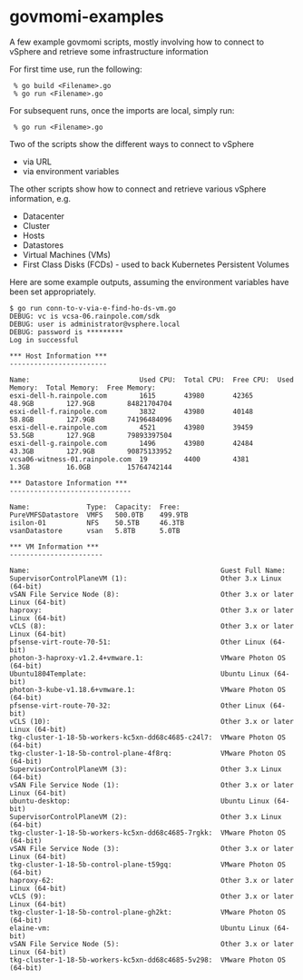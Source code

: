 # govmomi-examples #

A few example govmomi scripts, mostly involving how to connect to vSphere and retrieve some infrastructure information

For first time use, run the following:

```shell
 % go build <Filename>.go 
 % go run <Filename>.go
```

For subsequent runs, once the imports are local, simply run:

```shell
 % go run <Filename>.go
```

Two of the scripts show the different ways to connect to vSphere
- via URL
- via environment variables

The other scripts show how to connect and retrieve various vSphere information, e.g.
- Datacenter
- Cluster
- Hosts
- Datastores
- Virtual Machines (VMs)
- First Class Disks (FCDs) - used to back Kubernetes Persistent Volumes

Here are some example outputs, assuming the environment variables have been set appropriately.

```shell
$ go run conn-to-v-via-e-find-ho-ds-vm.go
DEBUG: vc is vcsa-06.rainpole.com/sdk
DEBUG: user is administrator@vsphere.local
DEBUG: password is *********
Log in successful

*** Host Information ***
------------------------

Name:                           Used CPU:  Total CPU:  Free CPU:  Used Memory:  Total Memory:  Free Memory:
esxi-dell-h.rainpole.com        1615       43980       42365      48.9GB        127.9GB        84821704704
esxi-dell-f.rainpole.com        3832       43980       40148      58.8GB        127.9GB        74196484096
esxi-dell-e.rainpole.com        4521       43980       39459      53.5GB        127.9GB        79893397504
esxi-dell-g.rainpole.com        1496       43980       42484      43.3GB        127.9GB        90875133952
vcsa06-witness-01.rainpole.com  19         4400        4381       1.3GB         16.0GB         15764742144

*** Datastore Information ***
------------------------------

Name:              Type:  Capacity:  Free:
PureVMFSDatastore  VMFS   500.0TB    499.9TB
isilon-01          NFS    50.5TB     46.3TB
vsanDatastore      vsan   5.8TB      5.0TB

*** VM Information ***
-----------------------

Name:                                               Guest Full Name:
SupervisorControlPlaneVM (1):                       Other 3.x Linux (64-bit)
vSAN File Service Node (8):                         Other 3.x or later Linux (64-bit)
haproxy:                                            Other 3.x or later Linux (64-bit)
vCLS (8):                                           Other 3.x or later Linux (64-bit)
pfsense-virt-route-70-51:                           Other Linux (64-bit)
photon-3-haproxy-v1.2.4+vmware.1:                   VMware Photon OS (64-bit)
Ubuntu1804Template:                                 Ubuntu Linux (64-bit)
photon-3-kube-v1.18.6+vmware.1:                     VMware Photon OS (64-bit)
pfsense-virt-route-70-32:                           Other Linux (64-bit)
vCLS (10):                                          Other 3.x or later Linux (64-bit)
tkg-cluster-1-18-5b-workers-kc5xn-dd68c4685-c24l7:  VMware Photon OS (64-bit)
tkg-cluster-1-18-5b-control-plane-4f8rq:            VMware Photon OS (64-bit)
SupervisorControlPlaneVM (3):                       Other 3.x Linux (64-bit)
vSAN File Service Node (1):                         Other 3.x or later Linux (64-bit)
ubuntu-desktop:                                     Ubuntu Linux (64-bit)
SupervisorControlPlaneVM (2):                       Other 3.x Linux (64-bit)
tkg-cluster-1-18-5b-workers-kc5xn-dd68c4685-7rgkk:  VMware Photon OS (64-bit)
vSAN File Service Node (3):                         Other 3.x or later Linux (64-bit)
tkg-cluster-1-18-5b-control-plane-t59gq:            VMware Photon OS (64-bit)
haproxy-62:                                         Other 3.x or later Linux (64-bit)
vCLS (9):                                           Other 3.x or later Linux (64-bit)
tkg-cluster-1-18-5b-control-plane-gh2kt:            VMware Photon OS (64-bit)
elaine-vm:                                          Ubuntu Linux (64-bit)
vSAN File Service Node (5):                         Other 3.x or later Linux (64-bit)
tkg-cluster-1-18-5b-workers-kc5xn-dd68c4685-5v298:  VMware Photon OS (64-bit)
```